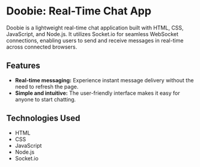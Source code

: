 # Doobie: Real-Time Chat App

Doobie is a lightweight real-time chat application built with HTML, CSS, JavaScript, and Node.js. It utilizes Socket.io for seamless WebSocket connections, enabling users to send and receive messages in real-time across connected browsers.

## Features

- **Real-time messaging:** Experience instant message delivery without the need to refresh the page.
- **Simple and intuitive:** The user-friendly interface makes it easy for anyone to start chatting.

## Technologies Used

- HTML
- CSS
- JavaScript
- Node.js
- Socket.io
